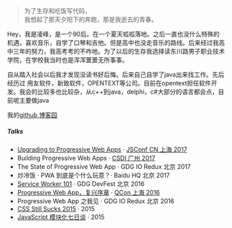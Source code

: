 > 为了生存和吃饭写代码，  
> 我想起了那天夕阳下的奔跑，那是我逝去的青春。

Hey，我是凌峰，是一个90后。在一个夏天呱呱落地。之后一直也没什么特殊的机遇，喜欢音乐，自学了口琴和吉他。但是高中也没走音乐的路线。后来经过我高中三年的努力，我高考考的不咋地。为了以后的生存我选择读东川路男子职业技术学院，在学校我当时也是浑浑噩噩无所事事。

自从踏入社会以后我才发现没读书好后悔。后来自己自学了java出来找工作。先后经历过 用友软件，新致软件，OPENTEXT等公司。目前在opentext担任软件开发。我会的比较多也比较杂，从c++到java，delphi，c#大部分的语言都会点，目前呢主要做java

我的[github](https://github.com/hankrose),[博客园](https://www.cnblogs.com/lingfeng-zhu/)

##### Talks

- [Upgrading to Progressive Web Apps][9] · [JSConf CN 上海 2017](http://2017.jsconf.cn/)
- Building Progressive Web Apps · [CSDI 广州 2017](http://www.csdisummit.com/)
- The State of Progressive Web App · GDG IO Redux 北京 2017
- 炒冷饭 · PWA 到底是个什么玩意？· Baidu HQ 北京 2017
- [Service Worker 101][5] · GDG DevFest 北京 2016
- [Progressive Web App，复兴序章][4] · [QCon 上海 2016](http://2016.qconshanghai.com/presentation/3111)
- Progressive Web App 之我见 · GDG IO Redux 北京 2016
- [CSS Still Sucks 2015][2] · 2015
- [JavaScript 模块化七日谈][1] · 2015

[1]: //huangxuan.me/2015/07/09/js-module-7day/
[2]: //huangxuan.me/2015/12/28/css-sucks-2015/
[3]: //huangxuan.me/2016/06/05/pwa-in-my-pov/
[4]: //huangxuan.me/2016/10/20/pwa-qcon2016/
[5]: //huangxuan.me/2016/11/20/sw-101-gdgdf/
[6]: https://yanshuo.io/assets/player/?deck=58ac8598b123db0067292f92 "PWA Rehashing"
[7]: https://yanshuo.io/assets/player/?deck=593ad6fbfe88c2006a0a0d6d "The State of PWA"
[8]: https://yanshuo.io/assets/player/?deck=594d673d570c357d0698a950 "Building PWA"
[9]: //huangxuan.me/jsconfcn2017/
